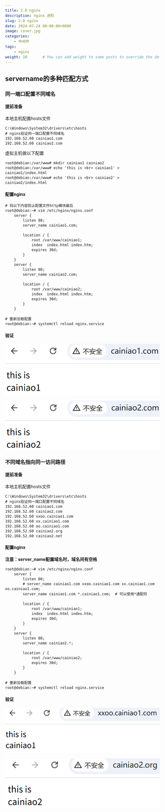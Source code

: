 ```yaml
---
title: 2.0 nginx
description: nginx 进阶
slug: 2.0 nginx
date: 2024-07-24 00:00:00+0000
image: cover.jpg
categories:
    - 中间件
tags:
    - nginx
weight: 10       # You can add weight to some posts to override the default sorting (date descending)
---
```


## servername的多种匹配方式

### 同一端口配置不同域名

#### 提前准备

本地主机配置hosts文件

```shell
C:\Windows\System32\drivers\etc\hosts
# nginx验证同一端口配置不同域名
192.168.52.60 cainiao1.com
192.168.52.60 cainiao2.com
```

虚拟主机做以下配置

```shell
root@debian:/var/www# mkdir cainiao1 cainiao2
root@debian:/var/www# echo 'this is <br> cainiao1' > cainiao1/index.html
root@debian:/var/www# echo 'this is <br> cainiao2' > cainiao2/index.html
```

#### 配置nginx

```shell
# 将以下内容防止配置文件http模块最后
root@debian:~# vim /etc/nginx/nginx.conf
    server {
        listen 80;
        server_name cainiao1.com;

        location / {
            root /var/www/cainiao1;
            index  index.html index.htm;
            expires 30d;
        }
    }
    server {
        listen 80;
        server_name cainiao2.com;

        location / {
            root /var/www/cainiao2;
            index  index.html index.htm;
            expires 30d;
        }
    }

# 重新加载配置
root@debian:~# systemctl reload nginx.service
```

#### 验证

![image-nginx验证同一端口配置不同域名1](image-nginx验证同一端口配置不同域名1.png)

![image-nginx验证同一端口配置不同域名2](image-nginx验证同一端口配置不同域名2.png)

### 不同域名指向同一访问路径

#### 提前准备

本地主机配置hosts文件

```shell
C:\Windows\System32\drivers\etc\hosts
# nginx验证同一端口配置不同域名
192.168.52.60 cainiao1.com
192.168.52.60 cainiao2.com
192.168.52.60 xxoo.cainiao1.com
192.168.52.60 xx.cainiao1.com
192.168.52.60 oo.cainiao1.com
192.168.52.60 cainiao2.org
192.168.52.60 cainiao2.net
```

#### 配置nginx

**注意：server_name配置域名时，域名间有空格**

```shell
root@debian:~# vim /etc/nginx/nginx.conf
    server {
        listen 80;
        # server_name cainiao1.com xxoo.cainiao1.com xx.cainiao1.com oo.cainiao1.com;
        server_name cainiao1.com *.cainiao1.com;  # 可以使用*通配符

        location / {
            root /var/www/cainiao1;
            index  index.html index.htm;
            expires 30d;
        }
    }
    server {
        listen 80;
        server_name cainiao2.*;

        location / {
            root /var/www/cainiao2;
            expires 30d;
        }
    }
    
# 重新加载配置
root@debian:~# systemctl reload nginx.service
```

#### 验证

![image-nginx验证同一端口配置不同域名3](image-nginx验证同一端口配置不同域名3.png)

![image-nginx验证同一端口配置不同域名4](image-nginx验证同一端口配置不同域名4.png)



